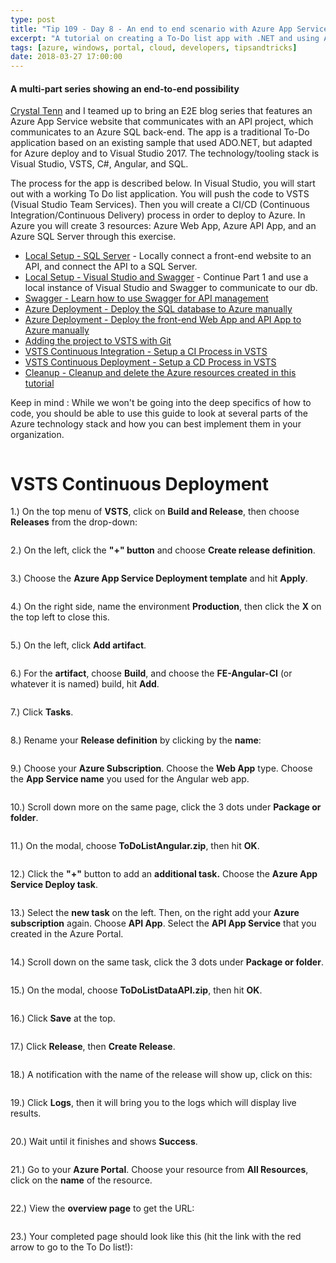 ```yaml
---
type: post
title: "Tip 109 - Day 8 - An end to end scenario with Azure App Service, API Apps, SQL, VSTS and CI/CD"
excerpt: "A tutorial on creating a To-Do list app with .NET and using Azure App Service, API Apps, SQL, VSTS and CI/CD"
tags: [azure, windows, portal, cloud, developers, tipsandtricks]
date: 2018-03-27 17:00:00
---
```


#### A multi-part series showing an end-to-end possibility

[Crystal Tenn](https://www.linkedin.com/in/crystal-tenn-6a0b9b67/) and I teamed up to bring an E2E blog series that features an Azure App Service website that communicates with an API project, which communicates to an Azure SQL back-end. The app is a traditional To-Do application based on an existing sample that used ADO.NET, but adapted for Azure deploy and to Visual Studio 2017. The technology/tooling stack is Visual Studio, VSTS, C#, Angular, and SQL. 

The process for the app is described below. In Visual Studio, you will start out with a working To Do list application. You will push the code to VSTS (Visual Studio Team Services). Then you will create a CI/CD (Continuous Integration/Continuous Delivery) process in order to deploy to Azure. In Azure you will create 3 resources: Azure Web App, Azure API App, and an Azure SQL Server through this exercise. 

* [Local Setup - SQL Server](http://www.michaelcrump.net/azure-tips-and-tricks101/) - Locally connect a front-end website to an API, and connect the API to a SQL Server. 
* [Local Setup - Visual Studio and Swagger](http://www.michaelcrump.net/azure-tips-and-tricks102/) - Continue Part 1 and use a local instance of Visual Studio and Swagger to communicate to our db.
* [Swagger - Learn how to use Swagger for API management](http://www.michaelcrump.net/azure-tips-and-tricks103/)
* [Azure Deployment - Deploy the SQL database to Azure manually](http://www.michaelcrump.net/azure-tips-and-tricks104/)
* [Azure Deployment - Deploy the front-end Web App and API App to Azure manually](http://www.michaelcrump.net/azure-tips-and-tricks105/)
* [Adding the project to VSTS with Git](http://www.michaelcrump.net/azure-tips-and-tricks107/) 
* [VSTS Continuous Integration - Setup a CI Process in VSTS](http://www.michaelcrump.net/azure-tips-and-tricks108/) 
* [VSTS Continuous Deployment - Setup a CD Process in VSTS](http://www.michaelcrump.net/azure-tips-and-tricks109/) 
* [Cleanup - Cleanup and delete the Azure resources created in this tutorial](http://www.michaelcrump.net/azure-tips-and-tricks110/)

Keep in mind : While we won't be going into the deep specifics of how to code, you should be able to use this guide to look at several parts of the Azure technology stack and how you can best implement them in your organization. 

<img :src="$withBase('/files/todolist-diagram.png')">

# VSTS Continuous Deployment

1.) On the top menu of **VSTS**, click on **Build and Release**, then choose **Releases** from the drop-down:

<img :src="$withBase('/files/blog7-mc9.jpg')">

2.) On the left, click the **"+" button** and choose **Create release definition**. 

<img :src="$withBase('/files/blog7-mc10.jpg')">

3.) Choose the **Azure App Service Deployment template** and hit **Apply**.

<img :src="$withBase('/files/blog7-mc11a.jpg')">

4.) On the right side, name the environment **Production**, then click the **X** on the top left to close this. 

<img :src="$withBase('/files/blog7-mc12a.jpg')">
 
5.) On the left, click **Add artifact**. 

<img :src="$withBase('/files/blog7-mc12b.jpg')">

6.) For the **artifact**, choose **Build**, and choose the **FE-Angular-CI** (or whatever it is named) build, hit **Add**.

<img :src="$withBase('/files/blog7-mc12c.jpg')">

7.) Click **Tasks**.

<img :src="$withBase('/files/blog7-mc13.jpg')">

8.) Rename your **Release definition** by clicking by the **name**:

<img :src="$withBase('/files/blog7-mc14.jpg')">

9.) Choose your **Azure Subscription**. Choose the **Web App** type.  Choose the **App Service name** you used for the Angular web app. 

<img :src="$withBase('/files/blog7-mc15.jpg')">

10.) Scroll down more on the same page, click the 3 dots under **Package or folder**.

<img :src="$withBase('/files/blog7-mc16.jpg')">

11.) On the modal, choose **ToDoListAngular.zip**, then hit **OK**. 

<img :src="$withBase('/files/blog7-mc17.jpg')">

12.) Click the **"+"** button to add an **additional task.** Choose the **Azure App Service Deploy task**. 

<img :src="$withBase('/files/blog7-mc17a.jpg')">

13.) Select the **new task** on the left. Then, on the right add your **Azure subscription** again. Choose **API App**. Select the **API App Service** that you created in the Azure Portal. 

<img :src="$withBase('/files/blog7-mc18a.jpg')">

14.) Scroll down on the same task, click the 3 dots under **Package or folder**.

<img :src="$withBase('/files/blog7-mc18b.jpg')">

15.)  On the modal, choose **ToDoListDataAPI.zip**, then hit **OK**. 

<img :src="$withBase('/files/blog7-mc18c.jpg')">

16.) Click **Save** at the top. 

<img :src="$withBase('/files/blog7-mc19.jpg')">

17.) Click **Release**, then **Create Release**.

<img :src="$withBase('/files/blog7-mc20.jpg')">

18.) A notification with the name of the release will show up, click on this:

<img :src="$withBase('/files/blog7-mc21.jpg')">

19.) Click **Logs**, then it will bring you to the logs which will display live results. 

<img :src="$withBase('/files/blog7-mc22.jpg')">

20.) Wait until it finishes and shows **Success**.

<img :src="$withBase('/files/blog7-mc23.jpg')">

21.) Go to your **Azure Portal**. Choose your resource from **All Resources**, click on the **name** of the resource.  

<img :src="$withBase('/files/blog7-mc24.jpg')">

22.) View the **overview page** to get the URL:

<img :src="$withBase('/files/blog7-mc25.jpg')">

23.) Your completed page should look like this (hit the link with the red arrow to go to the To Do list!): 

<img :src="$withBase('/files/blog7-mc26.jpg')">
